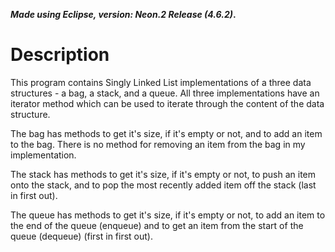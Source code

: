 ***Made using Eclipse, version: Neon.2 Release (4.6.2)*.**

# Description
This program contains Singly Linked List implementations of a three data structures - a bag, a stack, and a queue.  All three implementations have an iterator method which can be used to iterate through the content of the data structure.  

The bag has methods to get it's size, if it's empty or not, and to add an item to the bag. There is no method for removing an item from the bag in my implementation.  

The stack has methods to get it's size, if it's empty or not, to push an item onto the stack, and to pop the most recently added item off the stack (last in first out).  

The queue has methods to get it's size, if it's empty or not, to add an item to the end of the queue (enqueue) and to get an item from the start of the queue (dequeue) (first in first out).